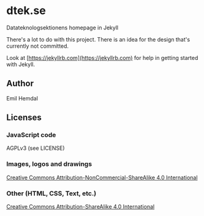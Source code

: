 # dtek.se
Datateknologsektionens homepage in Jekyll

There's a lot to do with this project. There is an idea for the design that's currently not committed.

Look at [https://jekyllrb.com](https://jekyllrb.com) for help in getting started with Jekyll.

## Author

Emil Hemdal

## Licenses

### JavaScript code
AGPLv3 (see LICENSE)

### Images, logos and drawings
[Creative Commons Attribution-NonCommercial-ShareAlike 4.0 International](https://creativecommons.org/licenses/by-nc-sa/4.0/)

### Other (HTML, CSS, Text, etc.)
[Creative Commons Attribution-ShareAlike 4.0 International](https://creativecommons.org/licenses/by-sa/4.0/)
